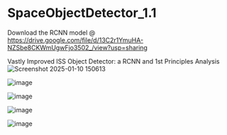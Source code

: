 # SpaceObjectDetector_1.1

Download the RCNN model @ https://drive.google.com/file/d/13C2r1YmuHA-NZSbe8CKWmUgwFjo3502_/view?usp=sharing

 Vastly Improved ISS Object Detector: a RCNN and 1st Principles Analysis
![Screenshot 2025-01-10 150613](https://github.com/user-attachments/assets/fea0244c-b467-4ff7-92d5-e0dfecedeaf4)

![image](https://github.com/user-attachments/assets/dfa0580f-f82e-4f63-a39a-5a5f61240a40)

![image](https://github.com/user-attachments/assets/a5eda90b-5f44-4629-84fc-01938401d295)

![image](https://github.com/user-attachments/assets/d1aa0a8e-957f-4c41-9b97-9dcf7d707bb5)

![image](https://github.com/user-attachments/assets/e631a7e3-1069-45e1-ba6c-e4435543c81b)

